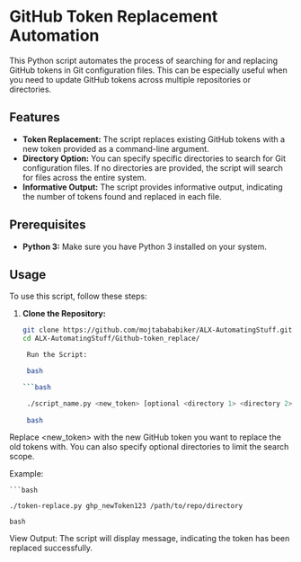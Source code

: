 # GitHub Token Replacement Automation

This Python script automates the process of searching for and replacing GitHub tokens in Git configuration files. This can be especially useful when you need to update GitHub tokens across multiple repositories or directories.

## Features

- **Token Replacement:** The script replaces existing GitHub tokens with a new token provided as a command-line argument.
- **Directory Option:** You can specify specific directories to search for Git configuration files. If no directories are provided, the script will search for files across the entire system.
- **Informative Output:** The script provides informative output, indicating the number of tokens found and replaced in each file.

## Prerequisites

- **Python 3:** Make sure you have Python 3 installed on your system.

## Usage

To use this script, follow these steps:

1. **Clone the Repository:**
   ```bash
   git clone https://github.com/mojtabababiker/ALX-AutomatingStuff.git
   cd ALX-AutomatingStuff/Github-token_replace/

    Run the Script:

    bash

   ```bash

	./script_name.py <new_token> [optional <directory 1> <directory 2> ...]
	
	bash

Replace <new_token> with the new GitHub token you want to replace the old tokens with. You can also specify optional directories to limit the search scope.

Example:

	```bash

	./token-replace.py ghp_newToken123 /path/to/repo/directory

	bash

View Output:
The script will display message, indicating the token has been replaced successfully.
